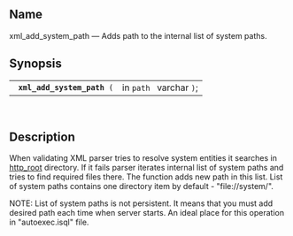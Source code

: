 <div>

<div>

</div>

<div>

## Name

xml_add_system_path — Adds path to the internal list of system paths.

</div>

<div>

## Synopsis

<div>

|                                  |                         |
|----------------------------------|-------------------------|
| ` `**`xml_add_system_path`**` (` | in `path ` varchar `)`; |

<div>

 

</div>

</div>

</div>

<div>

## Description

When validating XML parser tries to resolve system entities it searches
in
<a href="fn_http_root.html" class="link" title="http_root">http_root</a>
directory. If it fails parser iterates internal list of system paths and
tries to find required files there. The function adds new path in this
list. List of system paths contains one directory item by default -
"file://system/".

NOTE: List of system paths is not persistent. It means that you must add
desired path each time when server starts. An ideal place for this
operation in "autoexec.isql" file.

</div>

</div>
